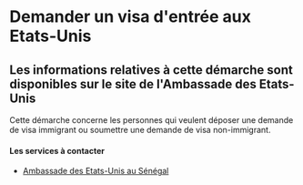 # Demander un visa d'entrée aux Etats-Unis

Les informations relatives à cette démarche sont disponibles sur le site de l'Ambassade des Etats-Unis
------------------------------------------------------------------------------------------------------

Cette démarche concerne les personnes qui veulent déposer une demande de visa immigrant ou soumettre une demande de visa non-immigrant.

#### Les services à contacter

*   [Ambassade des Etats-Unis au Sénégal](../../../services/ambassade-des-etats-unis-au-senegal.md)